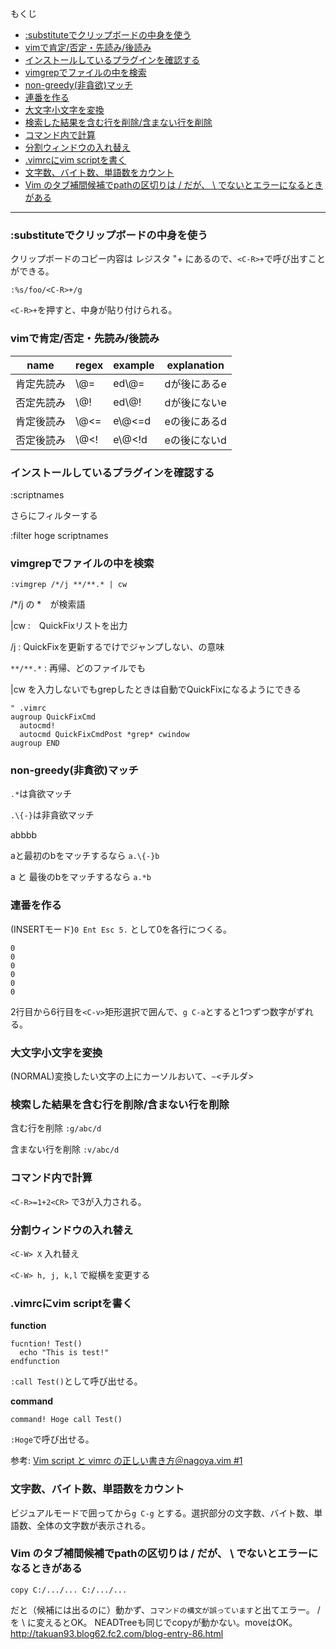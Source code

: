 もくじ

- [:substituteでクリップボードの中身を使う](#substituteでクリップボードの中身を使う)
- [vimで肯定/否定・先読み/後読み](#vimで肯定否定先読み後読み)
- [インストールしているプラグインを確認する](#インストールしているプラグインを確認する)
- [vimgrepでファイルの中を検索](#vimgrepでファイルの中を検索)
- [non-greedy(非貪欲)マッチ](#non-greedy非貪欲マッチ)
- [連番を作る](#連番を作る)
- [大文字小文字を変換](#大文字小文字を変換)
- [検索した結果を含む行を削除/含まない行を削除](#検索した結果を含む行を削除含まない行を削除)
- [コマンド内で計算](#コマンド内で計算)
- [分割ウィンドウの入れ替え](#分割ウィンドウの入れ替え)
- [.vimrcにvim scriptを書く](#vimrcにvim-scriptを書く)
- [文字数、バイト数、単語数をカウント](#文字数バイト数単語数をカウント)
- [Vim のタブ補間候補でpathの区切りは / だが、 \ でないとエラーになるときがある](#vim-のタブ補間候補でpathの区切りは--だが--でないとエラーになるときがある)

----

### :substituteでクリップボードの中身を使う

クリップボードのコピー内容は レジスタ "+ にあるので、`<C-R>+`で呼び出すことができる。
```
:%s/foo/<C-R>+/g
```
`<C-R>+`を押すと、中身が貼り付けられる。

### vimで肯定/否定・先読み/後読み

name       | regex | example| explanation
-----------|-----|-------|------
肯定先読み | \\@= | ed\\@= |  dが後にあるe
否定先読み | \\@! | ed\\@! |  dが後にないe
肯定後読み | \\@<=| e\\@<=d|  eの後にあるd
否定後読み | \\@<!| e\\@<!d|  eの後にないd

### インストールしているプラグインを確認する

:scriptnames

さらにフィルターする

:filter hoge scriptnames



### vimgrepでファイルの中を検索

`:vimgrep /*/j **/**.* | cw`

/*/j の *　が検索語

|cw :　QuickFixリストを出力

/j : QuickFixを更新するでけでジャンプしない、の意味

`**/**.*` : 再帰、どのファイルでも

|cw を入力しないでもgrepしたときは自動でQuickFixになるようにできる

```
" .vimrc
augroup QuickFixCmd
  autocmd!
  autocmd QuickFixCmdPost *grep* cwindow
augroup END
```

### non-greedy(非貪欲)マッチ


`.*`は貪欲マッチ

`.\{-}`は非貪欲マッチ


abbbb

aと最初のbをマッチするなら `a.\{-}b`

a と 最後のbをマッチするなら `a.*b`


### 連番を作る

(INSERTモード)`0 Ent Esc 5.` として0を各行につくる。
```
0
0
0
0
0
0
```
2行目から6行目を`<C-v>`矩形選択で囲んで、`g C-a`とすると1つずつ数字がずれる。

### 大文字小文字を変換

(NORMAL)変換したい文字の上にカーソルおいて、`~`<チルダ>

### 検索した結果を含む行を削除/含まない行を削除

含む行を削除 `:g/abc/d`

含まない行を削除 `:v/abc/d`


### コマンド内で計算
`<C-R>=1+2<CR>` で3が入力される。

### 分割ウィンドウの入れ替え
`<C-W> X` 入れ替え

`<C-W> h, j, k,l` で縦横を変更する


### .vimrcにvim scriptを書く

**function**
```vim
fucntion! Test()
  echo "This is test!"
endfunction
```

`:call Test()`として呼び出せる。

**command**
```vim
command! Hoge call Test()
```
`:Hoge`で呼び出せる。

参考:
[Vim script と vimrc の正しい書き方＠nagoya.vim #1](https://www.slideshare.net/cohama/vim-script-vimrc-nagoyavim-1)


### 文字数、バイト数、単語数をカウント

ビジュアルモードで囲ってから`g C-g` とする。選択部分の文字数、バイト数、単語数、全体の文字数が表示される。

### Vim のタブ補間候補でpathの区切りは / だが、 \ でないとエラーになるときがある

`copy C:/.../... C:/.../...`

だと（候補には出るのに）動かず、`コマンドの構文が誤っています`と出てエラー。 / を \ に変えるとOK。
NEADTreeも同じでcopyが動かない。moveはOK。
http://takuan93.blog62.fc2.com/blog-entry-86.html
